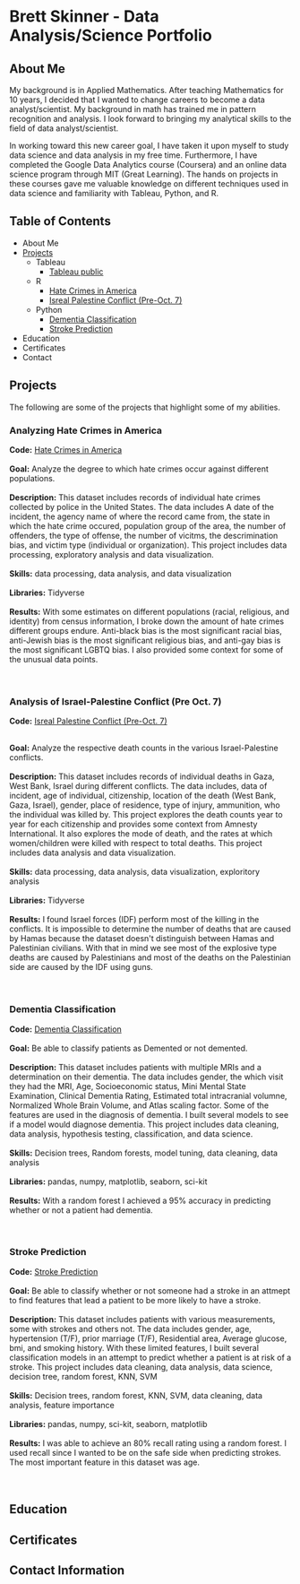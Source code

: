 # Brett Skinner - Data Analysis/Science Portfolio
## About Me
My background is in Applied Mathematics.  After teaching Mathematics for 10 years, I decided that I wanted to change careers to become a data analyst/scientist. My background in math has trained me in pattern recognition and analysis.  I look forward to bringing my analytical skills to the field of data analyst/scientist. 

In working toward this new career goal, I have taken it upon myself to study data science and data analysis in my free time. Furthermore, I have completed the Google Data Analytics course (Coursera) and an online data science program through MIT (Great Learning). The hands on projects in these courses gave me valuable knowledge on different techniques used in data science and familiarity with Tableau, Python, and R. 

## Table of Contents
* About Me
* [Projects](#projects)
  * Tableau
    * [Tableau public](https://public.tableau.com/app/profile/brett.skinner4090/vizzes)
  * R
    * [Hate Crimes in America]()
    * [Isreal Palestine Conflict (Pre-Oct. 7)](https://github.com/BSkinner87/Portfolio-Projects/blob/main/Israel_Palestine_Conflict_before_Oct_7_markdown.md)
  * Python
    * [Dementia Classification](https://github.com/BSkinner87/Portfolio-Projects/blob/main/Dementia.ipynb)
    * [Stroke Prediction](https://github.com/BSkinner87/Portfolio-Projects/blob/main/StrokePredictionModels.ipynb)
* Education
* Certificates
* Contact
## Projects
The following are some of the projects that highlight some of my abilities. 
### Analyzing Hate Crimes in America
**Code:** [Hate Crimes in America](https://github.com/BSkinner87/Portfolio-Projects/blob/main/HateCrimeStats.md) <br><br>
**Goal:** Analyze the degree to which hate crimes occur against different populations. <br><br>
**Description:** This dataset includes records of individual hate crimes collected by police in the United States.  The data includes A date of the incident, the agency name of where the record came from, the state in which the hate crime occured, population group of the area, the number of offenders, the type of offense, the number of vicitms, the descrimination bias, and victim type (individual or organization).  This project includes data processing, exploratory analysis and data visualization. <br><br>
**Skills:** data processing, data analysis, and data visualization <br><br>
**Libraries:** Tidyverse <br><br>
**Results:** With some estimates on different populations (racial, religious, and identity) from census information, I broke down the amount of hate crimes different groups endure. Anti-black bias is the most significant racial bias, anti-Jewish bias is the most significant religious bias, and anti-gay bias is the most significant LGBTQ bias. I also provided some context for some of the unusual data points. <br><br><br>

### Analysis of Israel-Palestine Conflict (Pre Oct. 7)
**Code:** [Isreal Palestine Conflict (Pre-Oct. 7)](https://github.com/BSkinner87/Portfolio-Projects/blob/main/Israel_Palestine_Conflict_before_Oct_7_markdown.md) <br><br>

**Goal:** Analyze the respective death counts in the various Israel-Palestine conflicts. <br><br>
**Description:** This dataset includes records of individual deaths in Gaza, West Bank, Israel during different conflicts. The data includes, data of incident, age of individual, citizenship, location of the death (West Bank, Gaza, Israel), gender, place of residence, type of injury, ammunition, who the individual was killed by. This project explores the death counts year to year for each citizenship and provides some context from Amnesty International.  It also explores the mode of death, and the rates at which women/children were killed with respect to total deaths. This project includes data analysis and data visualization. <br><br>
**Skills:** data processing, data analysis, data visualization, exploritory analysis <br><br>
**Libraries:** Tidyverse <br><br>
**Results:** I found Israel forces (IDF) perform most of the killing in the conflicts. It is impossible to determine the number of deaths that are caused by Hamas because the dataset doesn't distinguish between Hamas and Palestinian civilians. With that in mind we see most of the explosive type deaths are caused by Palestinians and most of the deaths on the Palestinian side are caused by the IDF using guns. <br><br><br>

### Dementia Classification
**Code:** [Dementia Classification](https://github.com/BSkinner87/Portfolio-Projects/blob/main/Dementia.ipynb) <br><br>
**Goal:** Be able to classify patients as Demented or not demented. <br><br>
**Description:** This dataset includes patients with multiple MRIs and a determination on their dementia. The data includes gender, the which visit they had the MRI, Age, Socioeconomic status, Mini Mental State Examination, Clinical Dementia Rating, Estimated total intracranial volumne, Normalized Whole Brain Volume, and Atlas scaling factor. Some of the features are used in the diagnosis of dementia. I built several models to see if a model would diagnose dementia. This project includes data cleaning, data analysis, hypothesis testing, classification, and data science.  <br><br>
**Skills:** Decision trees, Random forests, model tuning, data cleaning, data analysis <br><br>
**Libraries:** pandas, numpy, matplotlib, seaborn, sci-kit <br><br>
**Results:** With a random forest I achieved a 95% accuracy in predicting whether or not a patient had dementia. <br><br><br>

### Stroke Prediction
**Code:** [Stroke Prediction](https://github.com/BSkinner87/Portfolio-Projects/blob/main/StrokePredictionModels.ipynb) <br><br>
**Goal:** Be able to classify whether or not someone had a stroke in an attmept to find features that lead a patient to be more likely to have a stroke. <br><br>
**Description:** This dataset includes patients with various measurements, some with strokes and others not.  The data includes gender, age, hypertension (T/F), prior marriage (T/F), Residential area, Average glucose, bmi, and smoking history. With these limited features, I built several classification models in an attempt to predict whether a patient is at risk of a stroke.  This project includes data cleaning, data analysis, data science, decision tree, random forest, KNN, SVM <br><br>
**Skills:** Decision trees, random forest, KNN, SVM, data cleaning, data analysis, feature importance <br><br>
**Libraries:** pandas, numpy, sci-kit, seaborn, matplotlib <br><br>
**Results:** I was able to achieve an 80% recall rating using a random forest. I used recall since I wanted to be on the safe side when predicting strokes. The most important feature in this dataset was age. <br><br><br>

## Education

## Certificates

## Contact Information



